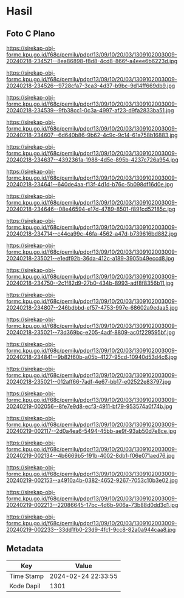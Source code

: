 # Hasil

## Foto C Plano

https://sirekap-obj-formc.kpu.go.id/f68c/pemilu/pdpr/13/09/10/20/03/1309102003009-20240218-234521--8ea86898-f8d8-4cd8-866f-a4eee6b6223d.jpg

https://sirekap-obj-formc.kpu.go.id/f68c/pemilu/pdpr/13/09/10/20/03/1309102003009-20240218-234526--9728cfa7-3ca3-4d37-b9bc-9d14ff669db9.jpg

https://sirekap-obj-formc.kpu.go.id/f68c/pemilu/pdpr/13/09/10/20/03/1309102003009-20240218-234539--9fb38cc1-0c3a-4997-af23-d9fa2833ba51.jpg

https://sirekap-obj-formc.kpu.go.id/f68c/pemilu/pdpr/13/09/10/20/03/1309102003009-20240218-234607--6d640b86-9b62-4c9c-9c14-61a758b16883.jpg

https://sirekap-obj-formc.kpu.go.id/f68c/pemilu/pdpr/13/09/10/20/03/1309102003009-20240218-234637--4392361a-1988-4d5e-895b-4237c726a954.jpg

https://sirekap-obj-formc.kpu.go.id/f68c/pemilu/pdpr/13/09/10/20/03/1309102003009-20240218-234641--640de4aa-f13f-4d1d-b76c-5b098df16d0e.jpg

https://sirekap-obj-formc.kpu.go.id/f68c/pemilu/pdpr/13/09/10/20/03/1309102003009-20240218-234646--08e46594-e17d-4789-8501-f891cd52185c.jpg

https://sirekap-obj-formc.kpu.go.id/f68c/pemilu/pdpr/13/09/10/20/03/1309102003009-20240218-234714--c44ca99c-46fa-4562-a47d-b739616bd882.jpg

https://sirekap-obj-formc.kpu.go.id/f68c/pemilu/pdpr/13/09/10/20/03/1309102003009-20240218-235021--e1edf92b-36da-412c-a189-3905b49eccd8.jpg

https://sirekap-obj-formc.kpu.go.id/f68c/pemilu/pdpr/13/09/10/20/03/1309102003009-20240218-234750--2c1f82d9-27b0-434b-8993-adf8f8356b11.jpg

https://sirekap-obj-formc.kpu.go.id/f68c/pemilu/pdpr/13/09/10/20/03/1309102003009-20240218-234807--246bdbbd-ef57-4753-997e-68602a9edaa5.jpg

https://sirekap-obj-formc.kpu.go.id/f68c/pemilu/pdpr/13/09/10/20/03/1309102003009-20240218-235021--73d369bc-e205-4adf-8809-ac0f229595bf.jpg

https://sirekap-obj-formc.kpu.go.id/f68c/pemilu/pdpr/13/09/10/20/03/1309102003009-20240218-234841--9b82f60b-a05b-4127-95cd-10940d53d4c6.jpg

https://sirekap-obj-formc.kpu.go.id/f68c/pemilu/pdpr/13/09/10/20/03/1309102003009-20240218-235021--012aff66-7adf-4e67-bb17-e02522e83797.jpg

https://sirekap-obj-formc.kpu.go.id/f68c/pemilu/pdpr/13/09/10/20/03/1309102003009-20240219-002056--8fe7e9d8-ecf3-4911-bf79-953574a0f74b.jpg

https://sirekap-obj-formc.kpu.go.id/f68c/pemilu/pdpr/13/09/10/20/03/1309102003009-20240219-002117--2d0a4ea6-5494-45bb-ae9f-93ab50d7e8ce.jpg

https://sirekap-obj-formc.kpu.go.id/f68c/pemilu/pdpr/13/09/10/20/03/1309102003009-20240219-002134--4b6669b5-191b-4002-8db1-f06e071aed76.jpg

https://sirekap-obj-formc.kpu.go.id/f68c/pemilu/pdpr/13/09/10/20/03/1309102003009-20240219-002153--a4910a4b-0382-4652-9267-7053c10b3e02.jpg

https://sirekap-obj-formc.kpu.go.id/f68c/pemilu/pdpr/13/09/10/20/03/1309102003009-20240219-002213--22086645-17bc-4d6b-906a-73b88d0dd3d1.jpg

https://sirekap-obj-formc.kpu.go.id/f68c/pemilu/pdpr/13/09/10/20/03/1309102003009-20240219-002233--33dd1fb0-23d9-4fc1-9cc8-82a0a944caa8.jpg


## Metadata

| Key        | Value               |
| ---------- | ------------------- |
| Time Stamp | 2024-02-24 22:33:55 |
| Kode Dapil | 1301                |



